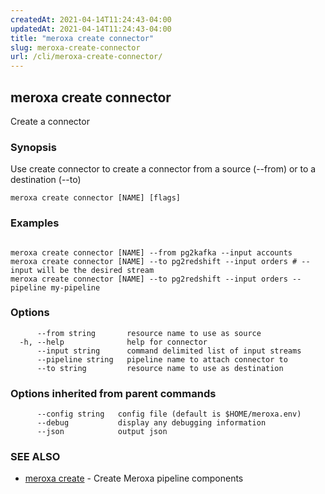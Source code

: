 ```yaml
---
createdAt: 2021-04-14T11:24:43-04:00
updatedAt: 2021-04-14T11:24:43-04:00
title: "meroxa create connector"
slug: meroxa-create-connector
url: /cli/meroxa-create-connector/
---
```

## meroxa create connector

Create a connector

### Synopsis

Use create connector to create a connector from a source (--from) or to a destination (--to)

```
meroxa create connector [NAME] [flags]
```

### Examples

```

meroxa create connector [NAME] --from pg2kafka --input accounts 
meroxa create connector [NAME] --to pg2redshift --input orders # --input will be the desired stream 
meroxa create connector [NAME] --to pg2redshift --input orders --pipeline my-pipeline

```

### Options

```
      --from string       resource name to use as source
  -h, --help              help for connector
      --input string      command delimited list of input streams
      --pipeline string   pipeline name to attach connector to
      --to string         resource name to use as destination
```

### Options inherited from parent commands

```
      --config string   config file (default is $HOME/meroxa.env)
      --debug           display any debugging information
      --json            output json
```

### SEE ALSO

* [meroxa create](/cli/meroxa-create/)	 - Create Meroxa pipeline components

